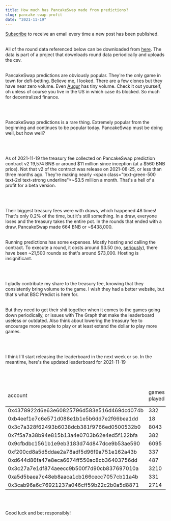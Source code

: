 ```yaml
---
title: How much has PancakeSwap made from predictions?
slug: pancake-swap-profit
date: "2021-11-19"
---
```


<a class="underline" href="https://forms.zohopublic.com/contact631/form/BSCPredictMailingList/formperma/FfjprXQKPkAZNTCcpdNfWQfMlHQvkuBkPvEldZqsUWs">Subscribe</a> to receive an email every time a new post has been published.

<br/>
All of the round data referenced below can be downloaded from <a class="underline" href="https://github.com/bsc-predict/bsc-predict-updater/tree/master/data/v2/main">here</a>. The data is part of a project that downloads round data periodically and uploads the csv.
<br/><br/>


PancakeSwap predictions are obviously popular. They're the only game in town for defi-betting. Believe me, I looked. There are a few clones but they have near zero volume. Even <a href='https://www.augur.net/' class='underline'>Augur</a> has tiny volume. Check it out yourself, oh unless of course you live in the US in which case its blocked. So much for decentralized finance.

<br/><br/>

PancakeSwap predictions is a rare thing. Extremely popular from the beginning and continues to be popular today. PancakeSwap must be doing well, but how well?

<br/><br/>

As of 2021-11-19 the treasury fee collected on PancakeSwap prediction contract v2 <span class="text-green-500 text-2xl text-strong underline">19,574 BNB</span> or around <span class="text-green-500 text-2xl text-strong underline">$11 million</span> since inception (at a $560 BNB price). Not that v2 of the contract was release on 2021-08-25, or less than three months ago. They're making nearly <span class="text-green-500 text-2xl text-strong underline">~$3.5 million a month</span>. That's a hell of a profit for a beta version.

<br/><br/>

Their biggest treasury fees were with draws, which happened 48 times! That's only 0.2% of the time, but it's still something. In a draw, everyone loses and the treasury takes the entire pot. In the rounds that ended with a draw, PancakeSwap made <span class="text-2xl text-strong underline">664 BNB</span> or <span class="text-green-500 text-2xl text-strong underline">~$438,000</span>.
<br/><br/>

Running predictions has some expenses. Mostly hosting and calling the contract. To execute a round, it costs around $3.50 (no, <a href="https://bscscan.com/address/0xf5b4c4e9e8fb4b0cc961197b6c512c66dcf55e01" class="underline">seriously</a>), there have been ~21,500 rounds so that's around $73,000. Hosting is insignificant.

<br/><br/>

I gladly contribute my share to the treasury fee, knowing that they consistently bring volume to the game. I wish they had a better website, but that's what BSC Predict is here for.
<br/><br/>

But they need to get their shit together when it comes to the games going down periodically, or issues with The Graph that make the leaderboard useless or outdated. Also think about lowering the treasury fee to encourage more people to play or at least extend the dollar to play more games.  

<br/><br/>

I think I'll start releasing the leaderboard in the next week or so. In the meantime, here's the updated leaderboard for 2021-11-19

<br/><br/>


<table class="table w-screen">
  <thead>
    <tr><td>account</td><td>games played</td><td>won</td><td>won USD</td><td>Winnings Even Money</td><td>Average bet size</td></tr>
  </thead>

  <tbody>
    <tr><td>0x4378922d6e63e60825796d583e516d469dcd074b</td><td>332</td>	<td>127.35</td><td>72,595.06</td><td>22.85</td><td>    1.54</td></tr>
    <tr><td>0xb4eef1e7c6e571d088e1b1e5b6dd7e2f66bea1dd</td><td>18</td>	<td>118.50</td><td>67,546.30</td>	<td>11.74</td><td>   9.44</td></tr>
    <tr><td>0x3c7a328f62493b6038dcb381f9766ed0500532b0</td><td>8043</td>	<td>101.63</td><td>57,929.30</td>	<td>301.71</td><td>0.45</td></tr>
    <tr><td>0x7f5a7a38b94e815b13a4e0703b62e4ed5f122bfa</td><td>382</td>	<td>101.61</td><td>57,921.29</td>	<td>37.29</td><td>   1.67</td></tr>
    <tr><td>0x9cfbdbc1561b1e9eb3183d74d847dce9b53ae590</td><td>6095</td>	<td>97.99</td><td>55,859.56</td>	<td>8.16</td><td>  0.83</td></tr>
    <tr><td>0xf200cd8a5d5ddae2a78adf5d96f9a751e162a43b</td><td>337</td>	<td>93.04</td><td>53,038.18</td>	<td>26.30</td><td>   1.55</td></tr>
    <tr><td>0xd644d86fa47e8eca6674ff550ac8cb36403756dd</td><td>487</td>	<td>84.70</td><td>48,283.65</td>	<td>67.08</td><td>   0.90</td></tr>
    <tr><td>0x3c27a7e1df874aeecc9b500f7d90cb837697010a</td><td>3210</td>	<td>79.52</td><td>45,328.39</td>	<td>279.92</td><td>0.24</td></tr>
    <tr><td>0xa5d5baea7c48eb8aaca1cb166cecc7057cb11a4b</td><td>331</td>	<td>70.41</td><td>40,135.04</td>	<td>37.03</td><td>   1.68</td></tr>
    <tr><td>0x3cab96a6c76921237a046cff59b22c2b0a5d8871</td><td>2714</td>	<td>65.87</td><td>37,549.49</td>	<td>149.52</td><td>0.33</td></tr>
  </tbody>
</table>

<br/><br/>

Good luck and bet responsibly!
